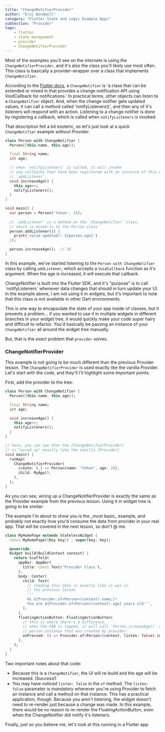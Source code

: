 ```yaml
---
title: "ChangeNotifierProvider"
author: "Eric Windmill"
category: "Flutter State and Logic Example Apps"
subSection: "Provider"
tags:
    - flutter
    - state management
    - provider
    - ChangeNotifierProvider
---
```


Most of the examples you'll see on the internets is using the `ChangeNotifierProvider`, and it's also the class you'll likely use most often. This class is basically a provider-wrapper over a class that implements `ChangeNotifier`.

According to the [Flutter docs](), a `ChangeNotifier` is 'a class that can be extended or mixed in that provides a change notification API using VoidCallback for notifications.' In practical terms, other objects can _listen_ to a `ChangeNotifier` object. And, when the change notifier gets updated values, it can call a method called 'notifyListeners()', and then any of it's listeners will respond with an action. Listening to a change notifier is done by registering a callback, which is called when `notifyListeners` is invoked.

That description felt a bit esoteric, so let's just look at a quick `ChangeNotifier` example _without Provider_.

```dart
class Person with ChangeNotifier {
  Person({this.name, this.age});

  final String name;
  int age;

  // when `notifyListeners` is called, it will invoke
  // any callbacks that have been registered with an instance of this object
  // `addListener`.            
  void increaseAge() {
    this.age++;
    notifyListeners();
  }
}

void main() {
  var person = Person('Yohan', 25);
  
  // `addListener` is a method on the `ChangeNotifier` class,
  // which is mixed-in to the Person class    
  person.addListener(() {
    print('value updated!: ${person.age}')
  });      

  person.increaseAge();  // 26
}
```

In this example, we've started listening to the `Person with ChangeNotifier` class by calling `addListener`, which accepts a `VoidCallback` function as it's argument. When the age is increased, it will execute that callback. 

<div class="aside">
    ChangeNotifier is built into the Flutter SDK, and it's "purpose" is to call `notifyListeners` whenever data changes that should in turn update your UI. In the example above, I am not using it in widgets, but it's important to note that this class is not available in other Dart environments.
</div>

This is one way to encapsulate the state of your app inside of classes, but it presents a problem... if you wanted to use it in multiple widgets in different branches in your widget tree, it would quickly make your code super hairy and difficult to refactor. You'd basically be passing an instance of your `ChangeNotifier` all around the widget tree manually.

But, that is the _exact_ problem that `provider` solves.

### ChangeNotifierProvider

This example is not going to be much different than the previous Provider lesson. The `ChangeNotifierProvider` is used exactly like the vanilla Provider. Let's start with the code, and they'll I'll highlight some important points.

First, add the provider to the tree:

```dart
class Person with ChangeNotifier {
  Person({this.name, this.age});

  final String name;
  int age;

  void increaseAge() {
    this.age++;
    notifyListeners();
  }
}

// here, you can see that the [ChangeNotifierProvider]
// is "wired up" exactly like the vanilla [Provider]
void main() {
  runApp(
    ChangeNotifierProvider(
      create: (_) => Person(name: "Yohan", age: 25),
      child: MyApp(),
    ),
  );
}
```

As you can see, wiring up a ChangeNotifierProvider is exactly the same as the Provider example from the previous lesson. Using it in widget tree is going to be similar:

<div class="aside">
The example I'm about to show you is the _most basic_ example, and probably not exactly how you'd consume the data from provider in your real app. That will be covered in the next lesson, so don't @ me.
</div>

```dart
class MyHomePage extends StatelessWidget {
  const MyHomePage({Key key}) : super(key: key);

  @override
  Widget build(BuildContext context) {
    return Scaffold(
      appBar: AppBar(
        title: const Text('Provider Class'),
      ),
      body: Center(
        child: Text( 
          // reading this data is exactly like it was in
          // the previous lesson             
          '''
          Hi ${Provider.of<Person>(context).name;}!
          You are ${Provider.of<Person>(context).age} years old''',
        ),
      ),  
      floatingActionButton: FloatingActionButton(
        // this is where there's a difference.
        // when the FAB is tapped, it will call `Person.icreaseAge()` on the
        // person instance that was created by provider.     
        onPressed: () => Provider.of<Person>(context, listen: false).increaseAge(),
      ),
    );
  }
}
```

Two important notes about that code:

- Because this is a `ChangeNotifier`, the UI will re-build and the age will be increased. (Success!)
- You may have noticed `listen: false` in the `of` method. The `listen: false` parameter is _mandatory_ whenever you're using Provider to fetch an instance and call a method on that instance. This has a practical application, though. Because you aren't listening, the widget doesn't need to re-render just because a change was made. In this example, there would be no reason to re-render the FloatingActionButton, even when the ChangeNotifier did notify it's listeners.

Finally, just so you believe me, let's look at this running in a Flutter app:

<!-- flutter gist -->